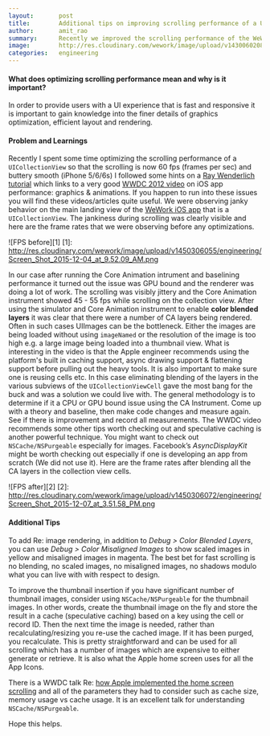 ```yaml
---
layout:       post
title:        Additional tips on improving scrolling performance of a UICollectionView
author:       amit_rao
summary:      Recently we improved the scrolling performance of the WeWork iOS app with the goal of getting as close to 60 fps consistently as possible. The blog post describes my experience solving the issue and adding to some of the existing online resources related to the issue.
image:		  http://res.cloudinary.com/wework/image/upload/v1430060208/engineering/recruiting-through-gamification.jpg      
categories:   engineering
---
```


#### What does optimizing scrolling performance mean and why is it important? 

In order to provide users with a UI experience that is fast and responsive it is important to gain knowledge into the finer details of graphics optimization, efficient layout and rendering. 


#### Problem and Learnings

Recently I spent some time optimizing the scrolling performance of a `UICollectionView` so that the scrolling is now 60 fps (frames per sec) and buttery smooth (iPhone 5/6/6s)  I followed some hints on a [Ray Wenderlich tutorial](http://www.raywenderlich.com/86365/asyncdisplaykit-tutorial-achieving-60-fps-scrolling) which links to a very good [WWDC 2012 video](https://developer.apple.com/videos/play/wwdc2012-238/) on iOS app performance: graphics & animations. If you happen to run into these issues you will find these videos/articles quite useful. We were observing janky behavior on the main landing view of the [WeWork iOS app](https://itunes.apple.com/us/app/wework-community-creators/id776177942?mt=8) that is a `UICollectionView`. The jankiness during scrolling was clearly visible and here are the frame rates that we were observing before any optimizations. 

![FPS before][1]
[1]: http://res.cloudinary.com/wework/image/upload/v1450306055/engineering/Screen_Shot_2015-12-04_at_9.52.09_AM.png


In our case after running the Core Animation intrument and baselining performance it turned out the issue was GPU bound and the renderer was doing a lot of work. The scrolling was visibly jittery and the Core Animation instrument showed 45 - 55 fps while scrolling on the collection view. After using the simulator and Core Animation instrument to enable **color blended layers** it was clear that there were a number of CA layers being rendered.  Often in such cases UIImages can be the bottleneck. Either the images are being loaded  without using `imageNamed` or the resolution of the image is too high e.g. a large image being loaded into a thumbnail view.  What is interesting in the video is that the Apple engineer recommends using the platform's built in caching support, async drawing support & flattening support before pulling out the heavy tools. It is also important to make sure one is reusing cells etc. In this case eliminating blending of the layers in the various subviews of the `UICollectionViewCell` gave the most bang for the buck and was a solution we could live with. The general methodology is to determine if it a CPU or GPU bound issue using the CA Instrument. Come up with a theory and baseline, then make code changes and measure again. See if there is improvement and record all measurements. The WWDC video recommends some other tips worth checking out and  speculative caching is another powerful technique. You might want to check out `NSCache/NSPurgeable` especially for images. Facebook’s *AsyncDisplayKit* might be worth checking out especially if one is developing an app from scratch (We did not use it). Here are the frame rates after blending all the CA layers in the collection view cells. 

![FPS after][2]
[2]: http://res.cloudinary.com/wework/image/upload/v1450306072/engineering/Screen_Shot_2015-12-07_at_3.51.58_PM.png

#### Additional Tips

To add Re: image rendering, in addition to *Debug > Color Blended Layers*, you can use  *Debug > Color Misaligned Images* to show scaled images in yellow and misaligned images in magenta. The best bet for fast scrolling is no blending, no scaled images, no misaligned images, no shadows modulo what you can live with with respect to design. 

To improve the thumbnail insertion if you have significant number of thumbnail images, consider using `NSCache/NSPurgeable` for the thumbnail images. In other words, create the thumbnail image on the fly and store the result in a cache (speculative caching) based on a key using the cell or record ID. Then the next time the image is needed, rather than recalculating/resizing you re-use the cached image. If it has been purged, you recalculate.  This is pretty straightforward and can be used for all scrolling which has a number of images which are expensive to either generate or retrieve. It is also what the Apple home screen uses for all the App Icons.

There is a WWDC talk Re: [how Apple implemented the home screen scrolling](https://developer.apple.com/videos/play/wwdc2015-212/) and all of the parameters they had to consider such as cache size, memory usage vs cache usage. It is an excellent talk for understanding `NSCache/NSPurgeable`.

Hope this helps.
